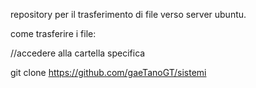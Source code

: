repository per il trasferimento di file verso server ubuntu.

come trasferire i file:

//accedere alla cartella specifica

git clone https://github.com/gaeTanoGT/sistemi
